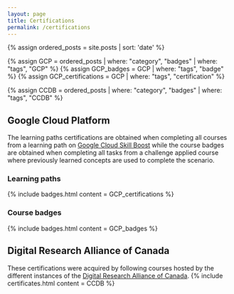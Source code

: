 ```yaml
---
layout: page
title: Certifications
permalink: /certifications
---
```

<!-- Posts preprocessing -->
{% assign ordered_posts = site.posts | sort: 'date' %}
<!-- Google Cloud Platform -->
{% assign GCP = ordered_posts | where: "category", "badges" | where: "tags", "GCP" %}
{% assign GCP_badges = GCP | where: "tags", "badge" %}
{% assign GCP_certifications = GCP | where: "tags", "certification" %}
<!-- Digital Research Alliance of Canada -->
{% assign CCDB = ordered_posts | where: "category", "badges" | where: "tags", "CCDB" %}

## Google Cloud Platform
The learning paths certifications are obtained when completing all courses from a learning path on [Google Cloud Skill Boost](https://www.cloudskillsboost.google/paths) while the course badges are obtained when completing all tasks from a challenge applied course where previously learned concepts are used to complete the scenario.
### Learning paths
{% include badges.html content = GCP_certifications %}
### Course badges
{% include badges.html content = GCP_badges %}

## Digital Research Alliance of Canada
These certifications were acquired by following courses hosted by the different instances of the [Digital Research Alliance of Canada](https://www.alliancecan.ca/en).
{% include certificates.html content = CCDB %}

<script type="text/javascript" async src="//cdn.credly.com/assets/utilities/embed.js"></script>